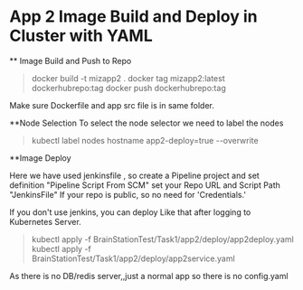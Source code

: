 # App 2 Image Build and Deploy in Cluster with YAML

** Image Build and Push to Repo
>docker build -t mizapp2 .
>docker tag mizapp2:latest dockerhubrepo:tag
>docker push dockerhubrepo:tag

Make sure Dockerfile and app src file is in same folder.

**Node Selection
To select the node selector we need to label the nodes

>kubectl label nodes hostname app2-deploy=true --overwrite

**Image Deploy

Here we have used jenkinsfile , so create a Pipeline project and set definition "Pipeline Script From SCM"
set your Repo URL and Script Path "JenkinsFile"
If your repo is public, so no need for 'Credentials.'

If you don't use jenkins, you can deploy Like that after logging to Kubernetes Server.

>kubectl apply -f BrainStationTest/Task1/app2/deploy/app2deploy.yaml
>kubectl apply -f BrainStationTest/Task1/app2/deploy/app2service.yaml



As there is no DB/redis server,,just a normal app so there is no config.yaml